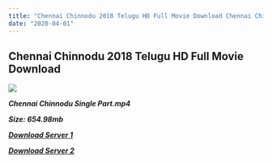 ```yaml
---
title: "Chennai Chinnodu 2018 Telugu HD Full Movie Download Chennai Chinnodu Telugu HD Movie Download"
date: "2020-04-01"
---
```


## Chennai Chinnodu 2018 Telugu HD Full Movie Download 

![](https://images.moviebuff.com/1f9cb0b1-cd26-475a-8bf0-d450b5897c31?w=1000)

**_Chennai Chinnodu Single Part.mp4_**

**_Size: 654.98mb_**

**_[Download Server 1](https://openload.co/f/QoUCI0ml-wQ)_**

**_[Download Server 2](https://openload.co/f/QoUCI0ml-wQ)_**
